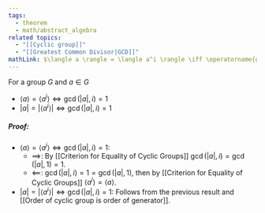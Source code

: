 ```yaml
---
tags:
  - theorem
  - math/abstract_algebra
related topics:
  - "[[Cyclic group]]"
  - "[[Greatest Common Divisor|GCD]]"
mathLink: $\langle a \rangle = \langle a^i \rangle \iff \operatorname{gcd}(|a|,i) = 1$
---
```

For a group $G$ and $a\in G$
- $\langle a \rangle = \langle a^i \rangle \iff \operatorname{gcd}(|a|,i) = 1$
- $| a | = | \langle a^i \rangle| \iff \operatorname{gcd}(|a|,i) = 1$
##### Proof:
- $\langle a \rangle = \langle a^i \rangle \iff \operatorname{gcd}(|a|,i) = 1$:
	- $\implies$:
		By [[Criterion for Equality of Cyclic Groups]] $\operatorname{gcd}(|a|,i) = \operatorname{gcd}(|a|,1) = 1$.
	- $\impliedby$:
		$\operatorname{gcd}(|a|,i) = 1 = \operatorname{gcd}(|a|,1)$, then by [[Criterion for Equality of Cyclic Groups]] $\langle a^i \rangle = \langle a \rangle$.
- $| a | = | \langle a^i \rangle| \iff \operatorname{gcd}(|a|,i) = 1$:
	Follows from the previous result and [[Order of cyclic group is order of generator]].